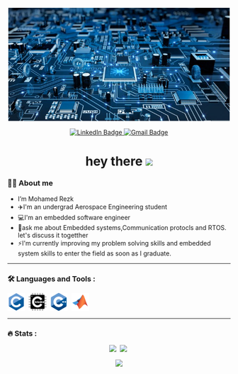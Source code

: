 
<p id="header" align="center">
  <img src="Icons/Embedded.jpg" width="500"/>
<p>
<div id="header" align="center">
  <a href="https://www.linkedin.com/in/mohamed-rezk-bayoumi-a486a41b9/">
    <img src="https://img.shields.io/badge/LinkedIn-blue?style=for-the-badge&logo=linkedin&logoColor=white" alt="LinkedIn Badge"/>
  </a>
  <a href="mrezk880@gmail.com">
    <img src="https://img.shields.io/badge/Gmail-white?logo=Gmail&logocolor=orange&style=for-the-badge" alt="Gmail Badge"/>
  </a>
</div>
<h1 align="center">
  hey there
  <img src="https://media.giphy.com/media/hvRJCLFzcasrR4ia7z/giphy.gif" width="30px"/>
</h1>

### 👨‍💻  About me
-  I’m Mohamed Rezk
- ✈️I'm an undergrad Aerospace Engineering student
- 💻I'm an embedded software engineer
- 🔭ask me about Embedded systems,Communication protocls and RTOS. let's discuss it togetther
- ⚡I'm currently improving my problem solving skills and embedded system skills to enter the field as soon as I graduate.


---
### 🛠️ Languages and Tools :
<div>
  <img src="https://github.com/devicons/devicon/blob/master/icons/c/c-original.svg" title="C" alt="C" width="40" height="40"/>&nbsp;
  <img src="https://github.com/devicons/devicon/blob/master/icons/embeddedc/embeddedc-original-wordmark.svg" title="ُEmbedded C" alt="Embedded C" width="40" height="40"/>&nbsp;
  <img src="https://github.com/devicons/devicon/blob/master/icons/cplusplus/cplusplus-original.svg" title="C++" alt="C++" width="40" height="40"/>&nbsp;
  <img src="https://github.com/devicons/devicon/blob/master/icons/matlab/matlab-original.svg" title="MATLAB" alt="MATLAB" width="40" height="40"/>&nbsp;
</div>

---
### 🔥 Stats :
<div align="center">
  <img src="http://github-readme-streak-stats.herokuapp.com?user=Mrezk2702&theme=dark&mode=weekly"/>&nbsp;
  <img src="https://github-readme-stats.vercel.app/api?username=Mrezk2702&show_icons=true&theme=dark"/>&nbsp;
  </div>
<p align="center">
  <img  src="https://github-readme-stats.vercel.app/api/top-langs/?username=Mrezk2702&hide_progress=true&theme=dark">
</p>





<!---
Mrezk2702/Mrezk2702 is a ✨ special ✨ repository because its `README.md` (this file) appears on your GitHub profile.
You can click the Preview link to take a look at your changes.
--->
